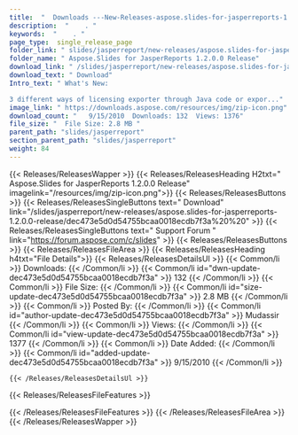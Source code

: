 ```yaml
---
title:  "  Downloads ---New-Releases-aspose.slides-for-jasperreports-1.2.0.0-release . " 
description:  "    . " 
keywords:  "    . " 
page_type:  single_release_page
folder_link: " slides/jasperreport/new-releases/aspose.slides-for-jasperreports-1.2.0.0-release/"
folder_name: " Aspose.Slides for JasperReports 1.2.0.0 Release"
download_link: " /slides/jasperreport/new-releases/aspose.slides-for-jasperreports-1.2.0.0-release/dec473e5d0d54755bcaa0018ecdb7f3a"
download_text: " Download"
Intro_text: " What's New:

3 different ways of licensing exporter through Java code or expor..."
image_link: " https://downloads.aspose.com/resources/img/zip-icon.png"
download_count: "   9/15/2010  Downloads: 132  Views: 1376"
file_size: "  File Size: 2.8 MB "
parent_path: "slides/jasperreport"
section_parent_path: "slides/jasperreport"
weight: 84 
---
```


{{< Releases/ReleasesWapper >}}
  {{< Releases/ReleasesHeading H2txt=" Aspose.Slides for JasperReports 1.2.0.0 Release" imagelink="/resources/img/zip-icon.png">}}
  {{< Releases/ReleasesButtons >}}
    {{< Releases/ReleasesSingleButtons text=" Download" link="/slides/jasperreport/new-releases/aspose.slides-for-jasperreports-1.2.0.0-release/dec473e5d0d54755bcaa0018ecdb7f3a%20%20" >}}
    {{< Releases/ReleasesSingleButtons text=" Support Forum " link="https://forum.aspose.com/c/slides" >}}
  {{< Releases/ReleasesButtons >}}
  {{< Releases/ReleasesFileArea >}}
    {{< Releases/ReleasesHeading h4txt="File Details">}}
    {{< Releases/ReleasesDetailsUl >}}
            {{< Common/li  >}} Downloads: {{< /Common/li >}} 
      {{< Common/li id="dwn-update-dec473e5d0d54755bcaa0018ecdb7f3a" >}} 132 {{< /Common/li >}} 
      {{< Common/li  >}} File Size: {{< /Common/li >}} 
      {{< Common/li id="size-update-dec473e5d0d54755bcaa0018ecdb7f3a" >}} 2.8 MB {{< /Common/li >}} 
      {{< Common/li  >}} Posted By: {{< /Common/li >}} 
      {{< Common/li id="author-update-dec473e5d0d54755bcaa0018ecdb7f3a" >}} Mudassir {{< /Common/li >}} 
      {{< Common/li  >}} Views: {{< /Common/li >}} 
      {{< Common/li id="view-update-dec473e5d0d54755bcaa0018ecdb7f3a" >}} 1377 {{< /Common/li >}} 
      {{< Common/li  >}} Date Added: {{< /Common/li >}} 
      {{< Common/li id="added-update-dec473e5d0d54755bcaa0018ecdb7f3a" >}} 9/15/2010 {{< /Common/li >}} 

    {{< /Releases/ReleasesDetailsUl >}}

  {{< Releases/ReleasesFileFeatures >}}
      
  {{< /Releases/ReleasesFileFeatures >}}
 {{< /Releases/ReleasesFileArea >}}
{{< /Releases/ReleasesWapper >}}


